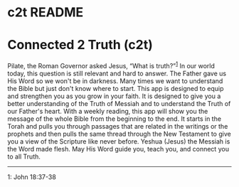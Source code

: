 c2t README
==========

# Connected 2 Truth (c2t)

Pilate, the Roman Governor asked Jesus, “What is truth?”<sup>[1](#footnote_1)</sup> In our world today, this question is still relevant and hard to answer. The Father gave us His Word so we won't be in darkness. Many times we want to understand the Bible but just don't know where to start. This app is designed to equip and strengthen you as you grow in your faith. It is designed to give you a better understanding of the Truth of Messiah and to understand the Truth of our Father's heart. With a weekly reading, this app will show you the message of the whole Bible from the beginning to the end. It starts in the Torah and pulls you through passages that are related in the writings or the prophets and then pulls the same thread through the New Testament to give you a view of the Scripture like never before. Yeshua (Jesus) the Messiah is the Word made flesh. May His Word guide you, teach you, and connect you to all Truth.

------
<a name="footnote_1">1</a>: John 18:37-38